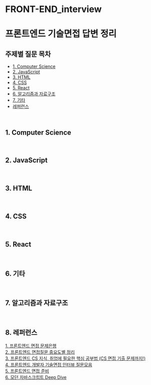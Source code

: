 # FRONT-END_interview

# 프론트엔드 기술면접 답변 정리

## 주제별 질문 목차

- [1. Computer Science](#1-ComputerScience)
- [2. JavaScript](#2-JavaScript)
- [3. HTML](#3-HTML)
- [4. CSS](#3-CSS)
- [5. React](#5-React)
- [6. 알고리즘과 자료구조](#5-알고리즘과자료구조)
- [7. 기타](#7-기타)
- [레퍼런스](#8-레퍼런스)

<br>

## 1. Computer Science

<br>

## 2. JavaScript

<br>

## 3. HTML

<br>

## 4. CSS

<br>

## 5. React

<br>

## 6. 기타

<br>

## 7. 알고리즘과 자료구조

<br>

## 8. 레퍼런스

[1. 프론트엔드 면접 문제은행](https://h5bp.org/Front-end-Developer-Interview-Questions/translations/korean/#%EC%9D%BC%EB%B0%98%EC%A0%81%EC%9D%B8-%EC%A7%88%EB%AC%B8)
<br>
[2. 프론트엔드 면접질문 중요도별 정리](https://github.com/Esoolgnah/Frontend-Interview-Questions?tab=readme-ov-file)
<br>
[3. 프론트엔드 CS 지식, 취업에 필요한 핵심 공부법 (CS 면접 기출 문제까지!)](https://zero-base.co.kr/event/media_insight_contents_FE_frontend_CS)
<br>
[4. 프론트엔드 개발자 기술면접 인터뷰 질문모음](https://realmojo.tistory.com/300#%E2%98%85%E2%98%85%E2%98%85%E2%98%85%E2%98%85)
<br>
[5. 프론트엔드 면접 준비](https://github.com/junh0328/prepare_frontend_interview/tree/main)
<br>
[6. 모던 자바스크립트 Deep Dive](https://product.kyobobook.co.kr/detail/S000001766445)
<br>
